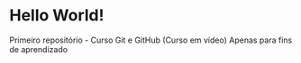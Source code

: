 # Hello World!
 Primeiro repositório - Curso Git e GitHub (Curso em vídeo)
Apenas para fins de aprendizado
